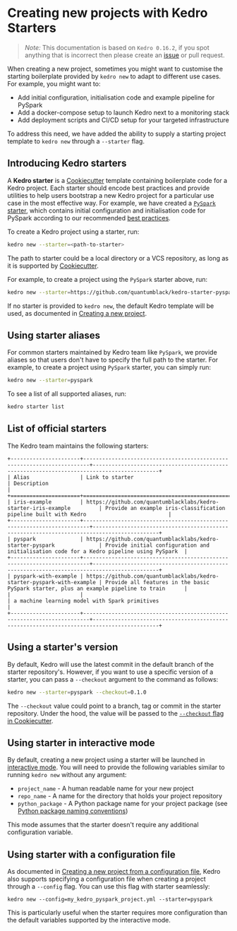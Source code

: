 # Creating new projects with Kedro Starters

> *Note:* This documentation is based on `Kedro 0.16.2`, if you spot anything that is incorrect then please create an [issue](https://github.com/quantumblacklabs/kedro/issues) or pull request.

When creating a new project, sometimes you might want to customise the starting boilerplate provided by `kedro new` to adapt to different use cases. For example, you might want to:

* Add initial configuration, initialisation code and example pipeline for PySpark
* Add a docker-compose setup to launch Kedro next to a monitoring stack
* Add deployment scripts and CI/CD setup for your targeted infrastructure

To address this need, we have added the ability to supply a starting project template to `kedro new` through a `--starter` flag.

## Introducing Kedro starters

A **Kedro starter** is a [Cookiecutter](https://cookiecutter.readthedocs.io/en/1.7.2/) template containing boilerplate code for a Kedro project. Each starter should encode best practices and provide utilities to help users bootstrap a new Kedro project for a particular use case in the most effective way. For example, we have created a [`PySpark` starter](https://github.com/quantumblack/kedro-starter-pyspark), which contains initial configuration and initialisation code for PySpark according to our recommended [best practices](../04_user_guide/09_pyspark.md).

To create a Kedro project using a starter, run:

```bash
kedro new --starter=<path-to-starter>
```
The path to starter could be a local directory or a VCS repository, as long as it is supported by [Cookiecutter](https://cookiecutter.readthedocs.io/en/1.7.2/usage.html).

For example, to create a project using the `PySpark` starter above, run:

```bash
kedro new --starter=https://github.com/quantumblack/kedro-starter-pyspark.git
```

If no starter is provided to `kedro new`, the default Kedro template will be used, as documented in [Creating a new project](./03_new_project.md).

## Using starter aliases

For common starters maintained by Kedro team like `PySpark`, we provide aliases so that users don't have to specify the full path to the starter. For example, to create a project using `PySpark` starter, you can simply run:

```bash
kedro new --starter=pyspark
```

To see a list of all supported aliases, run:

```bash
kedro starter list
```

## List of official starters

The Kedro team maintains the following starters:

```eval_rst
+----------------------+------------------------------------------------------------------------+-------------------------------------------------------------------------------------------+
| Alias                | Link to starter                                                        | Description                                                                               |
+======================+========================================================================+===========================================================================================+
| iris-example         | https://github.com/quantumblacklabs/kedro-starter-iris-example         | Provide an example iris-classification pipeline built with Kedro                          |
+----------------------+------------------------------------------------------------------------+-------------------------------------------------------------------------------------------+
| pyspark              | https://github.com/quantumblacklabs/kedro-starter-pyspark              | Provide initial configuration and initialisation code for a Kedro pipeline using PySpark  |
+----------------------+------------------------------------------------------------------------+-------------------------------------------------------------------------------------------+
| pyspark-with-example | https://github.com/quantumblacklabs/kedro-starter-pyspark-with-example | Provide all features in the basic PySpark starter, plus an example pipeline to train      |
|                      |                                                                        | a machine learning model with Spark primitives                                            |
+----------------------+------------------------------------------------------------------------+-------------------------------------------------------------------------------------------+
```

## Using a starter's version

By default, Kedro will use the latest commit in the default branch of the starter repository's. However, if you want to use a specific version of a starter, you can pass a `--checkout` argument to the command as follows:

```bash
kedro new --starter=pyspark --checkout=0.1.0
```

The `--checkout` value could point to a branch, tag or commit in the starter repository.
Under the hood, the value will be passed to the [`--checkout` flag in Cookiecutter](https://cookiecutter.readthedocs.io/en/1.7.2/usage.html#works-directly-with-git-and-hg-mercurial-repos-too).

## Using starter in interactive mode

By default, creating a new project using a starter will be launched in [interactive mode](./03_new_project.md#Create-a-new-project-interactively). You will need to provide the following variables similar to running `kedro new` without any argument:

* `project_name` - A human readable name for your new project
* `repo_name` - A name for the directory that holds your project repository
* `python_package` - A Python package name for your project package (see [Python package naming conventions](https://www.python.org/dev/peps/pep-0008/#package-and-module-names))

This mode assumes that the starter doesn't require any additional configuration variable.

## Using starter with a configuration file

As documented in [Creating a new project from a configuration file](./03_new_project.md#Create-a-new-project-from-a-configuration-file), Kedro also supports specifying a configuration file when creating a project through a `--config` flag. You can use this flag with starter seamlessly:

```console
kedro new --config=my_kedro_pyspark_project.yml --starter=pyspark
```

This is particularly useful when the starter requires more configuration than the default variables supported by the interactive mode.
